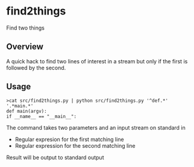 # find2things #
Find two things

## Overview ##

A quick hack to find two lines of interest in a stream but only if the first is followed by the second.

## Usage ##
    >cat src/find2things.py | python src/find2things.py '^def.*' '.*main.*'
    def main(argv):
    if __name__ == "__main__":

The command takes two parameters and an input stream on standard in

* Regular expresion for the first matching line
* Regular expression for the second matching line

Result will be output to standard output